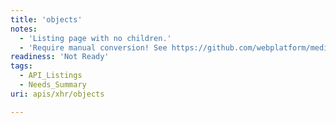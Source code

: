 ```yaml
---
title: 'objects'
notes:
  - 'Listing page with no children.'
  - 'Require manual conversion! See https://github.com/webplatform/mediawiki-conversion/issues/24'
readiness: 'Not Ready'
tags:
  - API_Listings
  - Needs_Summary
uri: apis/xhr/objects

---
```

<p><br/></p>

<p><br/></p><p><br/></p><p><br/></p><p><br/></p><p><br/></p>
